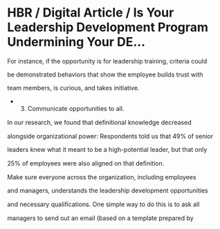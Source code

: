 # HBR / Digital Article / Is Your Leadership Development Program Undermining Your DE…

For instance, if the opportunity is for leadership training, criteria could

be demonstrated behaviors that show the employee builds trust with

team members, is curious, and takes initiative.

- 3. Communicate opportunities to all.

In our research, we found that deﬁnitional knowledge decreased

alongside organizational power: Respondents told us that 49% of senior

leaders knew what it meant to be a high-potential leader, but that only

25% of employees were also aligned on that deﬁnition.

Make sure everyone across the organization, including employees

and managers, understands the leadership development opportunities

and necessary qualiﬁcations. One simple way to do this is to ask all

managers to send out an email (based on a template prepared by